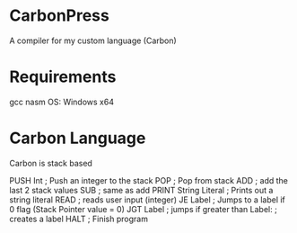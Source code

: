 # CarbonPress
A compiler for my custom language (Carbon)

# Requirements
gcc
nasm
OS: Windows x64

# Carbon Language
Carbon is stack based

PUSH Int ; Push an integer to the stack
POP ; Pop from stack
ADD ; add the last 2 stack values
SUB ; same as add
PRINT String Literal ; Prints out a string literal
READ ; reads user input (integer)
JE Label ; Jumps to a label if 0 flag (Stack Pointer value = 0)
JGT Label ; jumps if greater than
Label: ; creates a label
HALT ; Finish program
